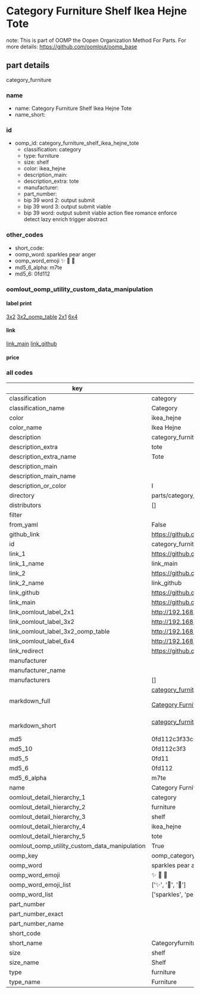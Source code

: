 # Category Furniture Shelf Ikea Hejne Tote  

note: This is part of OOMP the Oopen Organization Method For Parts. For more details: https://github.com/oomlout/oomp_base

##  part details
  



category_furniture



### name
* name: Category Furniture Shelf Ikea Hejne Tote
* name_short: 
### id
* oomp_id: category_furniture_shelf_ikea_hejne_tote
  * classification: category
  * type: furniture
  * size: shelf
  * color: ikea_hejne
  * description_main: 
  * description_extra: tote
  * manufacturer: 
  * part_number: 
  * bip 39 word 2: output submit
  * bip 39 word 3: output submit viable
  * bip 39 word: output submit viable action flee romance enforce detect lazy enrich trigger abstract

### other_codes
* short_code: 
* oomp_word: sparkles pear anger
* oomp_word_emoji :sparkles: :pear: :anger:
* md5_6_alpha: m7te
* md5_6: 0fd112






### oomlout_oomp_utility_custom_data_manipulation
#### label print
[3x2](http://192.168.1.245:1112/?label=oomp%20m7te)
[3x2_oomp_table](http://192.168.1.108:1112/?label=oomp%20m7te)
[2x1](http://192.168.1.242:1112/?label=oomp%20m7te)
[6x4](http://192.168.1.55:1112/?label=oomp%20m7te)    

#### link

[link_main](https://github.com/oomlout/oomlout_oomp_version_1_messy/tree/main/parts/category_furniture_shelf_ikea_hejne_tote) [link_github](https://github.com/oomlout/oomlout_oomp_version_1_messy/tree/main/parts/category_furniture_shelf_ikea_hejne_tote)                             

#### price







### all codes 
| key | value |  
| --- | --- |  
| classification | category |  
| classification_name | Category |  
| color | ikea_hejne |  
| color_name | Ikea Hejne |  
| description | category_furniture |  
| description_extra | tote |  
| description_extra_name | Tote |  
| description_main |  |  
| description_main_name |  |  
| description_or_color | I  |  
| directory | parts/category_furniture_shelf_ikea_hejne_tote |  
| distributors | [] |  
| filter |  |  
| from_yaml | False |  
| github_link | https://github.com/oomlout/oomlout_oomp_part_src/tree/main/parts/category_furniture_shelf_ikea_hejne_tote |  
| id | category_furniture_shelf_ikea_hejne_tote |  
| link_1 | https://github.com/oomlout/oomlout_oomp_version_1_messy/tree/main/parts/category_furniture_shelf_ikea_hejne_tote |  
| link_1_name | link_main |  
| link_2 | https://github.com/oomlout/oomlout_oomp_version_1_messy/tree/main/parts/category_furniture_shelf_ikea_hejne_tote |  
| link_2_name | link_github |  
| link_github | https://github.com/oomlout/oomlout_oomp_version_1_messy/tree/main/parts/category_furniture_shelf_ikea_hejne_tote |  
| link_main | https://github.com/oomlout/oomlout_oomp_version_1_messy/tree/main/parts/category_furniture_shelf_ikea_hejne_tote |  
| link_oomlout_label_2x1 | http://192.168.1.242:1112/?label=oomp%20m7te |  
| link_oomlout_label_3x2 | http://192.168.1.245:1112/?label=oomp%20m7te |  
| link_oomlout_label_3x2_oomp_table | http://192.168.1.108:1112/?label=oomp%20m7te |  
| link_oomlout_label_6x4 | http://192.168.1.55:1112/?label=oomp%20m7te |  
| link_redirect | https://github.com/oomlout/oomlout_oomp_version_1_messy/tree/main/parts/category_furniture_shelf_ikea_hejne_tote |  
| manufacturer |  |  
| manufacturer_name |  |  
| manufacturers | [] |  
| markdown_full | [category_furniture_shelf_ikea_hejne_tote](none)<br>[](none)<br>[Category Furniture Shelf Ikea Hejne Tote](none)<br><br> |  
| markdown_short | [category_furniture_shelf_ikea_hejne_tote](none)<br><br> |  
| md5 | 0fd112c3f33c6946ee2c6029e6b604eb |  
| md5_10 | 0fd112c3f3 |  
| md5_5 | 0fd11 |  
| md5_6 | 0fd112 |  
| md5_6_alpha | m7te |  
| name | Category Furniture Shelf Ikea Hejne Tote |  
| oomlout_detail_hierarchy_1 | category |  
| oomlout_detail_hierarchy_2 | furniture |  
| oomlout_detail_hierarchy_3 | shelf |  
| oomlout_detail_hierarchy_4 | ikea_hejne |  
| oomlout_detail_hierarchy_5 | tote |  
| oomlout_oomp_utility_custom_data_manipulation | True |  
| oomp_key | oomp_category_furniture_shelf_ikea_hejne_tote |  
| oomp_word | sparkles pear anger |  
| oomp_word_emoji | :sparkles: :pear: :anger: |  
| oomp_word_emoji_list | [':sparkles:', ':pear:', ':anger:'] |  
| oomp_word_list | ['sparkles', 'pear', 'anger'] |  
| part_number |  |  
| part_number_exact |  |  
| part_number_name |  |  
| short_code |  |  
| short_name | Categoryfurniture |  
| size | shelf |  
| size_name | Shelf |  
| type | furniture |  
| type_name | Furniture |  
